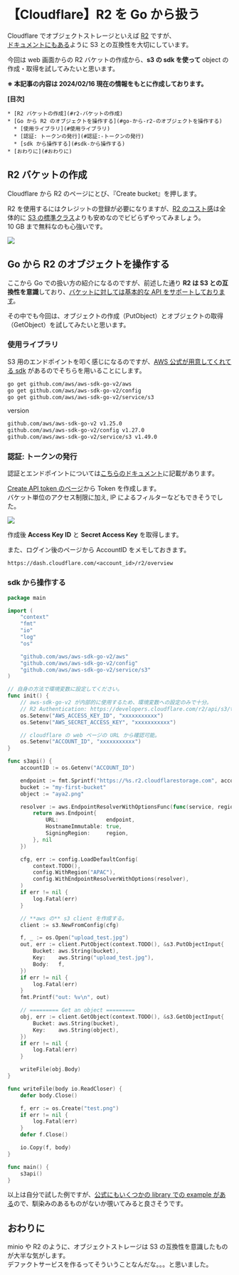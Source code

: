 # 【Cloudflare】R2 を Go から扱う

Cloudflare でオブジェクトストレージといえば [R2](https://developers.cloudflare.com/r2/) ですが、  
[ドキュメントにもある](https://developers.cloudflare.com/r2/api/s3/api/)ように S3 との互換性を大切にしています。

今回は web 画面からの R2 バケットの作成から、**s3 の sdk を使って** object の作成・取得を試してみたいと思います。

**※ 本記事の内容は 2024/02/16 現在の情報をもとに作成しております。**

**[目次]**

```
* [R2 バケットの作成](#r2-バケットの作成)
* [Go から R2 のオブジェクトを操作する](#go-から-r2-のオブジェクトを操作する)
  * [使用ライブラリ](#使用ライブラリ)
  * [認証: トークンの発行](#認証:-トークンの発行)
  * [sdk から操作する](#sdk-から操作する)
* [おわりに](#おわりに)
```

<!-- more -->

## R2 バケットの作成

Cloudflare から R2 のページにとび、『Create bucket』を押します。

R2 を使用するにはクレジットの登録が必要になりますが、[R2 のコスト感](https://developers.cloudflare.com/r2/pricing)は全体的に [S3 の標準クラス](https://aws.amazon.com/jp/s3/pricing/)よりも安めなのでビビらずやってみましょう。  
10 GB まで無料なのも心強いです。

![](./img/r2_create_bucket.png)

## Go から R2 のオブジェクトを操作する

ここから Go での扱い方の紹介になるのですが、前述した通り **R2 は S3 との互換性を意識**しており、[バケットに対しては基本的な API をサポートしております](https://developers.cloudflare.com/r2/api/s3/api/#object-level-operations)。

その中でも今回は、オブジェクトの作成（PutObject）とオブジェクトの取得（GetObject）を試してみたいと思います。

### 使用ライブラリ

S3 用のエンドポイントを叩く感じになるのですが、[AWS 公式が用意してくれてる sdk](https://github.com/aws/aws-sdk-go-v2/) があるのでそちらを用いることにします。

``` sh
go get github.com/aws/aws-sdk-go-v2/aws
go get github.com/aws/aws-sdk-go-v2/config
go get github.com/aws/aws-sdk-go-v2/service/s3
```

version

``` sh
github.com/aws/aws-sdk-go-v2 v1.25.0
github.com/aws/aws-sdk-go-v2/config v1.27.0
github.com/aws/aws-sdk-go-v2/service/s3 v1.49.0
```

### 認証: トークンの発行

認証とエンドポイントについては[こちらのドキュメント](https://developers.cloudflare.com/r2/api/s3/tokens/)に記載があります。

[Create API token のページ](https://dash.cloudflare.com/?to=/:account/r2/api-tokens)から Token を作成します。  
バケット単位のアクセス制限に加え, IP によるフィルターなどもできそうでした。

![](./img/r2_token.png)

作成後 **Access Key ID** と **Secret Access Key** を取得します。

また、ログイン後のページから AccountID をメモしておきます。

```
https://dash.cloudflare.com/<account_id>/r2/overview
```

### sdk から操作する

``` go
package main

import (
	"context"
	"fmt"
	"io"
	"log"
	"os"

	"github.com/aws/aws-sdk-go-v2/aws"
	"github.com/aws/aws-sdk-go-v2/config"
	"github.com/aws/aws-sdk-go-v2/service/s3"
)

// 自身の方法で環境変数に設定してください。
func init() {
	// aws-sdk-go-v2 が内部的に使用するため、環境変数への設定のみで十分。
	// R2 Authentication: https://developers.cloudflare.com/r2/api/s3/tokens/
	os.Setenv("AWS_ACCESS_KEY_ID", "xxxxxxxxxxx")
	os.Setenv("AWS_SECRET_ACCESS_KEY", "xxxxxxxxxxx")

	// cloudflare の web ページの URL から確認可能。
	os.Setenv("ACCOUNT_ID", "xxxxxxxxxxx")
}

func s3api() {
	accountID := os.Getenv("ACCOUNT_ID")

	endpoint := fmt.Sprintf("https://%s.r2.cloudflarestorage.com", accountID)
	bucket := "my-first-bucket"
	object := "aya2.png"

	resolver := aws.EndpointResolverWithOptionsFunc(func(service, region string, opts ...interface{}) (aws.Endpoint, error) {
		return aws.Endpoint{
			URL:               endpoint,
			HostnameImmutable: true,
			SigningRegion:     region,
		}, nil
	})

	cfg, err := config.LoadDefaultConfig(
		context.TODO(),
		config.WithRegion("APAC"),
		config.WithEndpointResolverWithOptions(resolver),
	)
	if err != nil {
		log.Fatal(err)
	}

	// **aws の** s3 client を作成する。
	client := s3.NewFromConfig(cfg)

	f, _ := os.Open("upload_test.jpg")
	out, err := client.PutObject(context.TODO(), &s3.PutObjectInput{
		Bucket: aws.String(bucket),
		Key:    aws.String("upload_test.jpg"),
		Body:   f,
	})
	if err != nil {
		log.Fatal(err)
	}
	fmt.Printf("out: %v\n", out)

	// ========= Get an object =========
	obj, err := client.GetObject(context.TODO(), &s3.GetObjectInput{
		Bucket: aws.String(bucket),
		Key:    aws.String(object),
	})
	if err != nil {
		log.Fatal(err)
	}

	writeFile(obj.Body)
}

func writeFile(body io.ReadCloser) {
	defer body.Close()

	f, err := os.Create("test.png")
	if err != nil {
		log.Fatal(err)
	}
	defer f.Close()

	io.Copy(f, body)
}

func main() {
	s3api()
}
```

以上は自分で試した例ですが、[公式にもいくつかの library での example がある](https://developers.cloudflare.com/r2/examples/aws/aws-sdk-go/#generate-presigned-urls)ので、馴染みのあるものがないか覗いてみると良さそうです。

## おわりに

minio や R2 のように、オブジェクトストレージは S3 の互換性を意識したものが大半な気がします。  
デファクトサービスを作るってそういうことなんだな。。。と思いました。
